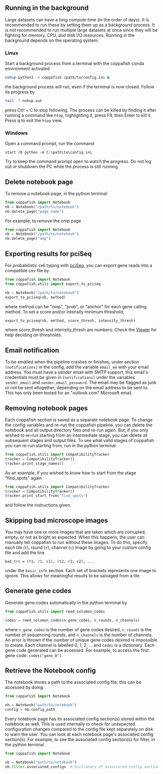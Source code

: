 ## Running in the background

Large datasets can have a long compute time (in the order of days). It is recommended to run these by setting them up 
as a background process. It is not recommended to run multiple large datasets at once since they will be fighting for 
memory, CPU, and disk I/O resources. Running in the background depends on the operating system:

### Linux

Start a background process from a terminal with the coppafish conda environment activated

```bash
nohup python3 -m coppafish /path/to/config.ini &
```

the background process will run, even if the terminal is now closed. Follow its progress by

```bash
tail -f nohup.out
```

press Ctrl + C to stop following. The process can be killed by finding it after running a command like `htop`, 
highlighting it, press F9, then Enter to kill it. Press q to exit the `htop` view.

### Windows

Open a command prompt, run the command

```terminal
start /b python -m C:\path\to\config.ini
```

Try to keep the command prompt open to watch the progress. Do not log out or shutdown the PC while the process is still 
running.

## Delete notebook page

To remove a notebook page, in the python terminal

```python
from coppafish import Notebook
nb = Notebook("/path/to/notebook")
nb.delete_page("page_name")
```

For example, to remove the omp page

```python
from coppafish import Notebook
nb = Notebook("/path/to/notebook")
nb.delete_page("omp")
```

## Exporting results for pciSeq

For probabilistic cell typing with [pciSeq](https://github.com/acycliq/pciSeq), you can export gene reads into a 
compatible csv file by 

```python
from coppafish import Notebook
from coppafish.utils import export_to_pciseq

nb = Notebook("/path/to/notebook")
export_to_pciseq(nb, method)
```

where method can be "omp", "prob", or "anchor" for each gene calling method. To set a score and/or intensity minimum 
threshold, 

```python
export_to_pciseq(nb, method, score_thresh, intensity_thresh)
```

where score_thresh and intensity_thresh are numbers. Check the [Viewer](dianogstics.md#Viewer) for help deciding on 
thresholds.

## Email notification

To be emailed when the pipeline crashes or finishes, under section `[notifications]` in the config, add the variable 
`email_me` with your email address. You must have a sender email with SMTP support, this email's credentials must be 
given in `[notifications]` under the variables `sender_email` and `sender_email_password`. The email may be flagged as 
junk or not be sent altogether, depending on the email address to be sent to. This has only been tested for an 
"outlook.com" Microsoft email.

## Removing notebook pages

Each coppafish section is saved as a separate notebook page. To change the config variables and re-run the coppafish 
pipeline, you can delete the notebook and all output directory files and re-run again. But, if you only wished to 
re-run starting from an intermediate stage, you can delete all subsequent stages and output files. To see what 
valid stages of coppafish you can re-run starting from, run in the python terminal

```python
from coppafish.utils import CompatibilityTracker
tracker = CompatibilityTracker()
tracker.print_stage_names()
```

As an example, if you wished to know how to start from the stage "find_spots" again

```python
from coppafish.utils import CompatibilityTracker
tracker = CompatibilityTracker()
tracker.print_start_from("find_spots")
```

and follow the instructions given.

## Skipping bad microscope images

You may have one or more images that are taken which are corrupted, empty, or not as bright as expected. When this
happens, the user can manually tell coppafish to run without these images. To do this, specify each tile (`t`), round
(`r`), channel (`c`) image by going to your custom config file and add the line

```
bad_trc = (t1, r1, c1), (t2, r2, c2), ...
```

under the `basic_info` section. Each set of brackets represents one image to ignore. This allows for meaningful 
results to be salvaged from a tile.

## Generate gene codes

Generate gene codes automatically in the python terminal by

```python
from coppafish.utils import reed_solomon_codes

codes = reed_solomon_codes(n_gene_codes, n_rounds, n_channels)
```

where `n_gene_codes` is the number of gene codes desired, `n_rounds` is the number of sequencing rounds, and 
`n_channels` is the number of channels. An error is thrown if the number of unique gene codes desired is impossible to 
create. Each channel is labelled 0, 1, 2, ... and `codes` is a dictionary. Each gene code generated can be accessed. 
For example, to access the first gene code: `codes["gene_0"]`.

## Retrieve the Notebook config

The notebook stores a path to the associated config file, this can be accessed by doing

```python
from coppafish import Notebook

nb = Notebook("path/to/notebook")
config = nb.config_path
```

Every notebook page has its associated config section(s) stored within the notebook as well. This is used internally 
to check for unexpected configuration changes compared to the config file kept separately on disk to warn the user. 
You can look at each notebook page's associated config section(s). For example, to see the associated config 
section(s) for filter, in the python terminal

```python
from coppafish import Notebook

nb = Notebook("path/to/notebook")
nb.filter.associated_configs  # Dictionary of associated config sections.
```


